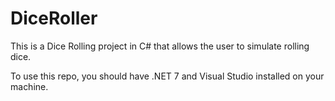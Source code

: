 # DiceRoller

This is a Dice Rolling project in C# that allows the user to simulate rolling dice.

To use this repo, you should have .NET 7 and Visual Studio installed on your machine.
